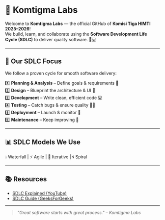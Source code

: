 # 🧪 Komtigma Labs

Welcome to **Komtigma Labs** — the official GitHub of **Komisi Tiga HIMTI 2025–2026**!  
We build, learn, and collaborate using the **Software Development Life Cycle (SDLC)** to deliver quality software. 🚀💻

---

## 🔄 Our SDLC Focus

We follow a proven cycle for smooth software delivery:

1️⃣ **Planning & Analysis** – Define goals & requirements 📝  
2️⃣ **Design** – Blueprint the architecture & UI 🎨  
3️⃣ **Development** – Write clean, efficient code 💻  
4️⃣ **Testing** – Catch bugs & ensure quality 🐞✅  
5️⃣ **Deployment** – Launch & monitor 🚀  
6️⃣ **Maintenance** – Keep improving 🔧

---

## 📊 SDLC Models We Use

💧 Waterfall | ⚡ Agile | 🔁 Iterative | 🌀 Spiral

---

## 📚 Resources

- [SDLC Explained (YouTube)](https://www.youtube.com/watch?v=mmVXL0LzLks)  
- [SDLC Guide (GeeksForGeeks)](https://www.geeksforgeeks.org/software-development-life-cycle-sdlc/)

---

> _"Great software starts with great process." – Komtigma Labs_
